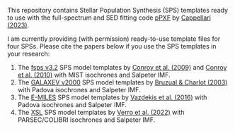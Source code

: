 This repository contains Stellar Population Synthesis (SPS) templates ready to use with the full-spectrum and SED fitting code [pPXF](https://pypi.org/project/ppxf/) by [Cappellari (2023)](https://ui.adsabs.harvard.edu/abs/2023MNRAS.526.3273C). 

I am currently providing (with permission) ready-to-use template files for four SPSs. Please cite the papers below if you use the SPS templates in your research:

1. The [fsps v3.2](https://github.com/cconroy20/fsps) SPS model templates by
   [Conroy et al.
   (2009)](https://ui.adsabs.harvard.edu/abs/2009ApJ...699..486C) and [Conroy
   et al. (2010)](https://ui.adsabs.harvard.edu/abs/2010ApJ...712..833C) with MIST isochrones and Salpeter IMF.
2. The [GALAXEV v2000](http://www.bruzual.org/bc03) SPS model
   templates by [Bruzual & Charlot (2003)](https://ui.adsabs.harvard.edu/abs/2003MNRAS.344.1000B) with Padova isochrones and Salpeter IMF.
3. The [E-MILES](http://miles.iac.es/) SPS model templates by [Vazdekis et al. (2016)](https://ui.adsabs.harvard.edu/abs/2016MNRAS.463.3409V) with Padova isochrones and Salpeter IMF.
4. The [XSL](http://xsl.u-strasbg.fr/) SPS model templates by [Verro et al. (2022)](https://ui.adsabs.harvard.edu/abs/2022A%26A...661A..50V) with PARSEC/COLIBRI isochrones and Salpeter IMF.
